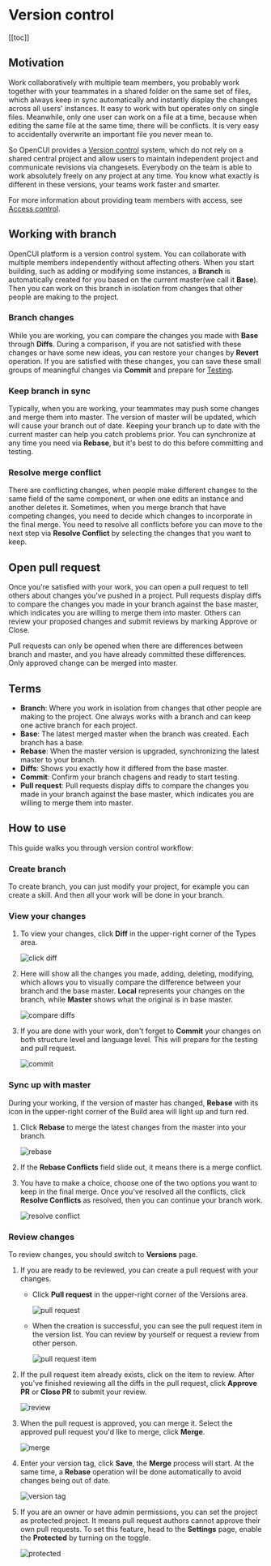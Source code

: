 # Version control

[[toc]]

## Motivation
Work collaboratively with multiple team members, you probably work together with your teammates in a shared folder on the same set of files, which always keep in sync automatically and instantly display the changes across all users' instances. It easy to work with but operates only on single files. Meanwhile, only one user can work on a file at a time, because when editing the same file at the same time, there will be conflicts. It is very easy to accidentally overwrite an important file you never mean to.

So OpenCUI provides a [Version control](https://en.wikipedia.org/wiki/Version_control) system, which do not rely on a shared central project and allow users to maintain independent project and communicate revisions via changesets. Everybody on the team is able to work absolutely freely on any project at any time. You know what exactly is different in these versions, your teams work faster and smarter.

For more information about providing team members with access, see [Access control](access.md).

## Working with branch
OpenCUI platform is a version control system. You can collaborate with multiple members independently without affecting others. When you start building, such as adding or modifying some instances, a **Branch** is automatically created for you based on the current master(we call it **Base**). Then you can work on this branch in isolation from changes that other people are making to the project.

### Branch changes
While you are working, you can compare the changes you made with **Base** through **Diffs**. During a comparison, if you are not satisfied with these changes or have some new ideas, you can restore your changes by **Revert** operation. If you are satisfied with these changes, you can save these small groups of meaningful changes via **Commit** and prepare for [Testing](./testing.md).

### Keep branch in sync
Typically, when you are working, your teammates may push some changes and merge them into master. The version of master will be updated, which will cause your branch out of date. Keeping your branch up to date with the current master can help you catch problems prior. You can synchronize at any time you need via **Rebase**, but it's best to do this before committing and testing. 

### Resolve merge conflict 
There are conflicting changes, when people make different changes to the same field of the same component, or when one edits an instance and another deletes it. Sometimes, when you merge branch that have competing changes, you need to decide which changes to incorporate in the final merge. You need to resolve all conflicts before you can move to the next step via **Resolve Conflict** by selecting the changes that you want to keep. 

## Open pull request
Once you're satisfied with your work, you can open a pull request to tell others about changes you've pushed in a project. Pull requests display diffs to compare the changes you made in your branch against the base master, which indicates you are willing to merge them into master. Others can review your proposed changes and submit reviews by marking Approve or Close.

Pull requests can only be opened when there are differences between branch and master, and you have already committed these differences. Only approved change can be merged into master.

## Terms
- **Branch**: Where you work in isolation from changes that other people are making to the project. One always works with a branch and can keep one active branch for each project.
- **Base**: The latest merged master when the branch was created. Each branch has a base.
- **Rebase**: When the master version is upgraded, synchronizing the latest master to your branch. 
- **Diffs**: Shows you exactly how it differed from the base master.
- **Commit**: Confirm your branch chagens and ready to start testing. 
- **Pull request**: Pull requests display diffs to compare the changes you made in your branch against the base master, which indicates you are willing to merge them into master.

## How to use
This guide walks you through version control workflow:

### Create branch
To create branch, you can just modify your project, for example you can create a skill. And then all your work will be done in your branch. 

### View your changes
1. To view your changes, click **Diff** in the upper-right corner of the Types area.

   ![click diff](/images/platform/versioncontrol/click_diff.png)

2. Here will show all the changes you made, adding, deleting, modifying, which allows you to visually compare the difference between your branch and the base master. **Local** represents your changes on the branch, while **Master** shows what the original is in base master. 

   ![compare diffs](/images/platform/versioncontrol/compare_diffs.png)

3. If you are done with your work, don't forget to **Commit** your changes on both structure level and language level. This will prepare for the testing and pull request.

   ![commit](/images/platform/versioncontrol/commit.png)

### Sync up with master
During your working, if the version of master has changed, **Rebase** with its icon in the upper-right corner of the Build area will light up and turn red. 
1. Click **Rebase** to merge the latest changes from the master into your branch.

   ![rebase](/images/platform/versioncontrol/rebase.png)

2. If the **Rebase Conflicts** field slide out, it means there is a merge conflict.
3. You have to make a choice, choose one of the two options you want to keep in the final merge. Once you've resolved all the conflicts, click **Resolve Conflicts** as resolved, then you can continue your branch work.

   ![resolve conflict](/images/platform/versioncontrol/resolve_conflict.png)

### Review changes
To review changes, you should switch to **Versions** page.

1. If you are ready to be reviewed, you can create a pull request with your changes. 
    - Click **Pull request** in the upper-right corner of the Versions area.
    
       ![pull request](/images/platform/versioncontrol/pull_request.png)

    - When the creation is successful, you can see the pull request item in the version list. You can review by yourself or request a review from other person.

       ![pull request item](/images/platform/versioncontrol/pull_request_item.png)

2. If the pull request item already exists, click on the item to review. After you've finished reviewing all the diffs in the pull request, click **Approve PR** or **Close PR** to submit your review. 

   ![review](/images/platform/versioncontrol/review.png)

3. When the pull request is approved, you can merge it. Select the approved pull request you'd like to merge, click **Merge**.

   ![merge](/images/platform/versioncontrol/merge.png)

4. Enter your version tag, click **Save**, the **Merge** process will start. At the same time, a **Rebase** operation will be done automatically to avoid changes being out of date.

   ![version tag](/images/platform/versioncontrol/version_tag.png)

5. If you are an owner or have admin permissions, you can set the project as protected project. It means pull request authors cannot approve their own pull requests. To set this feature, head to the **Settings** page, enable the **Protected** by turning on the toggle.

   ![protected](/images/platform/versioncontrol/protected.png)